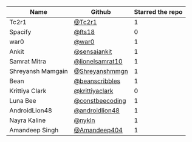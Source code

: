 | Name              | Github                                               | Starred the repo |
| ----------------- | ---------------------------------------------------- | ---------------- |
| Tc2r1             | [@Tc2r1](https://github.com/Tc2r1)                   | 1                |
| Spacify           | [@fts18](https://github.com/fts18)                   | 0                |
| war0              | [@war0](https://github.com/war0)                     | 1                |
| Ankit             | [@sensaiankit](https://github.com/sensaiankit)       | 1                |
| Samrat Mitra      | [@lionelsamrat10](https://github.com/lionelsamrat10) | 1                |
| Shreyansh Mamgain | [@Shreyanshmmgn](https://github.com/Shreyanshmmgn)   | 1                |
| Bean              | [@beanscribbles](https://github.com/beanscribbles)   | 1                |
| Krittiya Clark    | [@krittiyaclark](https://github.com/krittiyaclark)   | 0                |
| Luna Bee          | [@constbeecoding](https://github.com/constbeecoding) | 1                |
| AndroidLion48     | [@androidlion48](https://github.com/androidlion48)   | 1                |
| Nayra Kaline      | [@nykln](https://github.com/nykln)                   | 1                |
| Amandeep Singh    | [@Amandeep404](https://github.com/Amandeep404)       | 1                |
